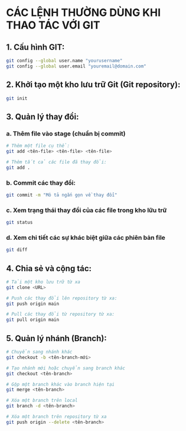 # CÁC LỆNH THƯỜNG DÙNG KHI THAO TÁC VỚI GIT
## 1. Cấu hình GIT:
```bash
git config --global user.name "yourusername"
git config --global user.email "youremail@domain.com"
```

## 2. Khởi tạo một kho lưu trữ Git (Git repository):
```bash
git init
```

## 3. Quản lý thay đổi:
### a. Thêm file vào stage (chuẩn bị commit)

```bash
# Thêm một file cụ thể:
git add <tên-file> <tên-file> <tên-file>

# Thêm tất cả các file đã thay đổi:
git add .
```

### b. Commit các thay đổi:
```bash
git commit -m "Mô tả ngắn gọn về thay đổi"
```

### c. Xem trạng thái thay đổi của các file trong kho lữu trữ
```bash
git status
```

### d. Xem chi tiết các sự khác biệt giữa các phiên bản file
```bash
git diff
```

## 4. Chia sẻ và cộng tác:
```bash
# Tải một kho lưu trữ từ xa
git clone <URL>

# Push các thay đổi lên repository từ xa:
git push origin main

# Pull các thay đổi từ repository từ xa:
git pull origin main
```

## 5. Quản lý nhánh (Branch):
```bash
# Chuyển sang nhánh khác
git checkout -b <tên-branch-mới>

# Tạo nhánh mới hoặc chuyển sang branch khác
git checkout <tên-branch>

# Gộp một branch khác vào branch hiện tại
git merge <tên-branch>

# Xóa một branch trên local
git branch -d <tên-branch>

# Xóa một branch trên repository từ xa
git push origin --delete <tên-branch>
